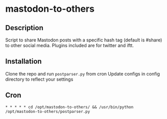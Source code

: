 # mastodon-to-others

## Description
Script to share Mastodon posts with a specific hash tag (default is #share) to other social media.
Plugins included are for twitter and iftt.

## Installation
Clone the repo and run `postparser.py` from cron
Update configs in config directory to reflect your settings

## Cron
```
* * * * * cd /opt/mastodon-to-others/ && /usr/bin/python /opt/mastodon-to-others/postparser.py
```
